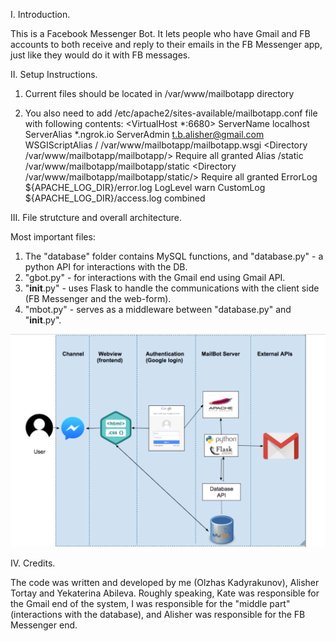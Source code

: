 I. Introduction. 

This is a Facebook Messenger Bot. It lets people who have Gmail and FB accounts to both receive and reply to their emails in the FB Messenger app, just like they would do it with FB messages. 


II. Setup Instructions.

1. Current files should be located in /var/www/mailbotapp directory

2. You also need to add /etc/apache2/sites-available/mailbotapp.conf file with following contents:
<VirtualHost *:6680>
                ServerName localhost
		ServerAlias *.ngrok.io
                ServerAdmin t.b.alisher@gmail.com
                WSGIScriptAlias / /var/www/mailbotapp/mailbotapp.wsgi
                <Directory /var/www/mailbotapp/mailbotapp/>
                        Require all granted
                </Directory>
                Alias /static /var/www/mailbotapp/mailbotapp/static
                <Directory /var/www/mailbotapp/mailbotapp/static/>
                        Require all granted
                </Directory>
                ErrorLog ${APACHE_LOG_DIR}/error.log
                LogLevel warn
                CustomLog ${APACHE_LOG_DIR}/access.log combined
</VirtualHost> 


III. File strutcture and overall architecture.  

Most important files: 
1. The "database" folder contains MySQL functions, and "database.py" - a python API for interactions with the DB. 
2. "gbot.py" - for interactions with the Gmail end using Gmail API.
3. "__init__.py" - uses Flask to handle the communications with the client side (FB Messenger and the web-form).
4. "mbot.py" -  serves as a middleware between "database.py" and "__init__.py". 

![alt text](https://raw.githubusercontent.com/OLGKAD/Gmail-Messenger-Bot/master/images/architecture.png)


IV. Credits. 

The code was written and developed by me (Olzhas Kadyrakunov), Alisher Tortay and Yekaterina Abileva. Roughly speaking, Kate was responsible for the Gmail end of the system, I was responsible for the "middle part" (interactions with the database), and Alisher was responsible for the FB Messenger end. 
